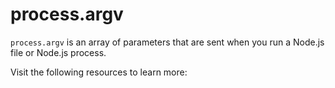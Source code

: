 # process.argv

`process.argv` is an array of parameters that are sent when you run a Node.js file or Node.js process.

Visit the following resources to learn more: